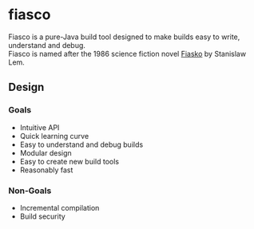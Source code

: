 # fiasco

Fiasco is a pure-Java build tool designed to make builds easy to write, understand and debug.  
Fiasco is named after the 1986 science fiction novel [Fiasko](https://en.wikipedia.org/wiki/Fiasco_(novel)) by Stanislaw Lem.

## Design 

### Goals

 - Intuitive API
 - Quick learning curve
 - Easy to understand and debug builds
 - Modular design
 - Easy to create new build tools
 - Reasonably fast

### Non-Goals

 - Incremental compilation
 - Build security
